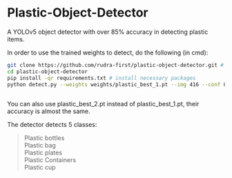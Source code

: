 # Plastic-Object-Detector
A YOLOv5 object detector with over 85% accuracy in detecting plastic items.

In order to use the trained weights to detect, do the following (in cmd):
```bash
git clone https://github.com/rudra-first/plastic-object-detector.git # clone this repo
cd plastic-object-detector 
pip install -qr requirements.txt # install necessary packages
python detect.py --weights weights/plastic_best_1.pt --img 416 --conf 0.4 --source 0 #for webcam 
                                                                                    {path} #to the image or the video   
```
You can also use plastic_best_2.pt instead of plastic_best_1.pt, their accuracy is almost the same.

The detector detects 5 classes:
> Plastic bottles \
> Plastic bag \
> Plastic plates \
> Plastic Containers \
> Plastic cup 
